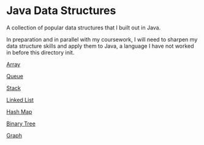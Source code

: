 # Java Data Structures

A collection of popular data structures that I built out in Java.

In preparation and in parallel with my coursework, I will need to sharpen my data structure skills and apply them to Java, a language I have not worked in before this directory init.

[Array]()

[Queue]()

[Stack]()

[Linked List]()

[Hash Map]()

[Binary Tree]()

[Graph]()
